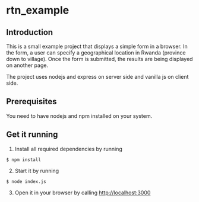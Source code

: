 # rtn_example
## Introduction
This is a small example project that displays a simple form in a browser. In the form, a user can specify a geographical location in Rwanda (province down to village).
Once the form is submitted, the results are being displayed on another page.

The project uses nodejs and express on server side and vanilla js on client side.

## Prerequisites
You need to have nodejs and npm installed on your system.

## Get it running
1. Install all required dependencies by running
```
$ npm install
```
2. Start it by running
```
$ node index.js
```
3. Open it in your browser by calling [http://localhost:3000](http://localhost:3000)

